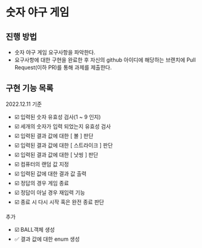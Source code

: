 # 숫자 야구 게임
## 진행 방법
* 숫자 야구 게임 요구사항을 파악한다.
* 요구사항에 대한 구현을 완료한 후 자신의 github 아이디에 해당하는 브랜치에 Pull Request(이하 PR)를 통해 과제를 제출한다.

## 구현 기능 목록
2022.12.11 기준
- ☑️ 입력된 숫자 유효성 검사(1 ~ 9 인지)
- ☑️ 세개의 숫자가 입력 되었는지 유효성 검사
- ☑️ 입력된 결과 값에 대한 [ 볼 ] 판단
- ☑️ 입력된 결과 값에 대한 [ 스트라이크 ] 판단
- ☑️ 입력된 결과 값에 대한 [ 낫씽 ] 판단
- ☑️ 컴퓨터의 랜덤 값 지정
- ☑️ 입력된 값에 대한 결과 값 출력 
- ☑️ 정답의 경우 게임 종료
- ☑️ 정답이 아닐 경우 재입력 기능
- ☑️ 종료 시 다시 시작 혹은 완전 종료 판단

추가
- ☑️ BALL객체 생성
- ✅️ 결과 값에 대한 enum 생성